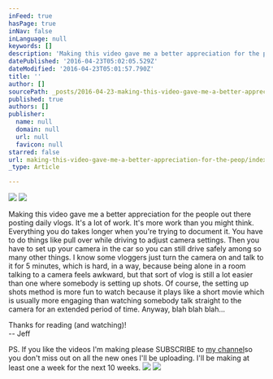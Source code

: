 ```yaml
---
inFeed: true
hasPage: true
inNav: false
inLanguage: null
keywords: []
description: 'Making this video gave me a better appreciation for the people out there posting daily vlogs. It’s a lot of work. It’s more work than you might think. Everything you do takes longer when you’re trying to document it. You have to do things like pull over while driving to adjust camera settings. Then you have to set up your camera in the car so you can still drive safely among so many other things. I know some vloggers just turn the camera on and talk to it for 5 minutes, which is hard, in a way, because being alone in a room talking to a camera feels awkward, but that sort of vlog is still a lot easier than one where somebody is setting up shots. Of course, the setting up shots method is more fun to watch because it plays like a short movie which is usually more engaging than watching somebody talk straight to the camera for an extended period of time. Anyway, blah blah blah…'
datePublished: '2016-04-23T05:02:05.529Z'
dateModified: '2016-04-23T05:01:57.790Z'
title: ''
author: []
sourcePath: _posts/2016-04-23-making-this-video-gave-me-a-better-appreciation-for-the-peop.md
published: true
authors: []
publisher:
  name: null
  domain: null
  url: null
  favicon: null
starred: false
url: making-this-video-gave-me-a-better-appreciation-for-the-peop/index.html
_type: Article

---
```

![](https://the-grid-user-content.s3-us-west-2.amazonaws.com/ee10647c-4a38-4e72-9bac-52602f3a6d4c.jpg)
![](https://the-grid-user-content.s3-us-west-2.amazonaws.com/5261b595-6a4c-4533-9b43-06e57e1cfdff.jpg)

Making this video gave me a better appreciation for the people out there posting daily vlogs. It's a lot of work. It's more work than you might think. Everything you do takes longer when you're trying to document it. You have to do things like pull over while driving to adjust camera settings. Then you have to set up your camera in the car so you can still drive safely among so many other things. I know some vloggers just turn the camera on and talk to it for 5 minutes, which is hard, in a way, because being alone in a room talking to a camera feels awkward, but that sort of vlog is still a lot easier than one where somebody is setting up shots. Of course, the setting up shots method is more fun to watch because it plays like a short movie which is usually more engaging than watching somebody talk straight to the camera for an extended period of time. Anyway, blah blah blah...

Thanks for reading (and watching)!  
-- Jeff

PS. If you like the videos I'm making please SUBSCRIBE to [my channel][0]so you don't miss out on all the new ones I'll be uploading. I'll be making at least one a week for the next 10 weeks.
![](https://the-grid-user-content.s3-us-west-2.amazonaws.com/e743a9f1-9aa1-445f-9474-23fa71e4dc7a.jpg)
![](https://the-grid-user-content.s3-us-west-2.amazonaws.com/546d8670-7e01-4eca-80f6-acfee787835e.jpg)

[0]: https://www.youtube.com/c/JeffClaassen